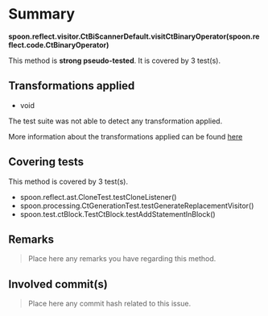 # Summary
**spoon.reflect.visitor.CtBiScannerDefault.visitCtBinaryOperator(spoon.reflect.code.CtBinaryOperator)**

This method is **strong pseudo-tested**.
It is covered by 3 test(s). 


## Transformations applied

- void


The test suite was not able to detect any transformation applied.

More information about the transformations applied can be found [here](https://github.com/STAMP-project/pitest-descartes)

## Covering tests
This method is covered by 3 test(s).
* spoon.reflect.ast.CloneTest.testCloneListener()
* spoon.processing.CtGenerationTest.testGenerateReplacementVisitor()
* spoon.test.ctBlock.TestCtBlock.testAddStatementInBlock()


## Remarks
> Place here any remarks you have regarding this method.

## Involved commit(s)

> Place here any commit hash related to this issue.
